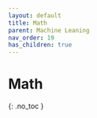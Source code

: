 ```yaml
---
layout: default
title: Math
parent: Machine Leaning
nav_order: 19
has_children: true
---
```


# Math
{: .no_toc }

